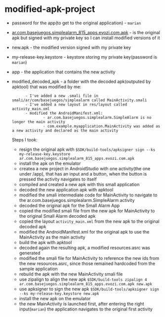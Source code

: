 # modified-apk-project

- password for the app(to get to the original application) - `marian`
- [ar.com.basejuegos.simplealarm_815_apps.evozi.com.apk](https://play.google.com/store/apps/details?id=ar.com.basejuegos.simplealarm) - is the original apk but signed with my private key so I can install modified versions of it
- new.apk - the modified version signed with my private key
- my-release-key.keystore - keystore storing my private key(password is `marian`)
- app - the application that contains the new activity
- modified_decoded_apk - a folder with the decoded apk(outputed by apktool) that was modified by me:


            - I've added a new .smali file in smali/ar/com/basejuegos/simplealarm called MainActivity.smali
            - I've added a new layout in res/layout called activity_main.xml
            - modified the AndroidManifest.xml: 
                    - ar.com.basejuegos.simplealarm.SimpleAlarm is no longer the main activity
                    - com.example.myapplication.MainActivity was added as a new activity and declared as the main activity
                    
  Steps I took:
  
    * resign the original apk with `$SDK/build-tools/apksigner sign --ks my-release-key.keystore ar.com.basejuegos.simplealarm_815_apps.evozi.com.apk`
    * install the apk on the emulator
    * createa a new project in AndroidStudio with one activity(the one under /app), that has an input and a button, when the button is pressed the activity navigates to itself
    * compiled and created a new apk with this small application
    * decoded the new application apk with apktool
    * modified the smali intermediate code for MainActivity to navigate to the ar.com.basejuegos.simplealarm.SimpleAlarm activity
    * decoded the original apk for the Small Alarm App
    * copied the modified smali file from the new apk for MainActivity to the original Small Alarm decoded apk
    * copied the layout `activity_main.xml` from the new apk to the original decoded apk
    * modified the AndroidManifest.xml for the original apk to use the MainActivity as the main activity
    * build the apk with apktool
    * decoded again the resulting apk, a modified resources.asrc was generated
    * modified the smali file for MainActivity to reference the new ids from the new resources.asrc, since those remained hardcoded from the sample application
    * rebuild the apk with the new MainActivity smali file
    * use zipalign to align the new apk `$SDK/build-tools zipalign 4 ar.com.basejuegos.simplealarm_815_apps.evozi.com.apk new.apk`
    * use apksigner to sign the new apk `$SDK/build-tools/apksigner sign --ks my-release-key.keystore new.apk`
    * install the new apk on the emulator
    * the new MainActivity is launched first, after entering the right input(`marian`) the application navigates to the original first activity
    
    
    
    
